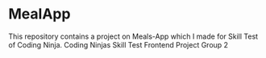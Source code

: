 # MealApp
This repository contains a project on Meals-App which I made for Skill Test of Coding Ninja. Coding Ninjas Skill Test Frontend Project Group 2
